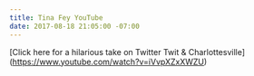 ```yaml
---
title: Tina Fey YouTube
date: 2017-08-18 21:05:00 -07:00
---
```


[Click here for a hilarious take on Twitter Twit & Charlottesville]
(https://www.youtube.com/watch?v=iVvpXZxXWZU)

